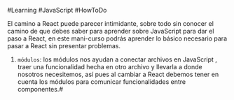 #Learning  #JavaScript #HowToDo 

El camino a React puede parecer intimidante, sobre todo sin conocer el camino de que debes saber para aprender sobre JavaScript para dar el paso a React, en este mani-curso podrás aprender lo básico necesario para pasar a React sin presentar problemas.

1. `módulos`: los módulos nos ayudan a conectar archivos en JavaScript , traer una funcionalidad hecha en otro archivo y llevarla a donde nosotros necesitemos, así pues al cambiar a React debemos tener en cuenta los módulos para comunicar funcionalidades entre componentes.#